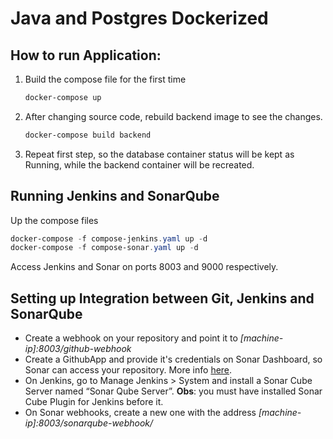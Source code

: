 # Java and Postgres Dockerized

## How to run Application:

1. Build the compose file for the first time
    
    ```powershell
    docker-compose up
    ```
    
2. After changing source code, rebuild backend image to see the changes.
    
    ```powershell
    docker-compose build backend
    ```
    
3. Repeat first step, so the database container status will be kept as Running, while the backend container will be recreated.

## Running Jenkins and SonarQube

  Up the compose files 

```powershell
docker-compose -f compose-jenkins.yaml up -d
docker-compose -f compose-sonar.yaml up -d
```

Access Jenkins and Sonar on ports 8003 and 9000 respectively.

## Setting up Integration between Git, Jenkins and SonarQube

- Create a webhook on your repository and point it to *[machine-ip]:8003/github-webhook*
- Create a GithubApp and provide it's credentials on Sonar Dashboard, so Sonar can access your repository. More info [here](https://docs.sonarsource.com/sonarqube/latest/devops-platform-integration/github-integration/setting-up-at-global-level/setting-up-github-app/).
- On Jenkins, go to Manage Jenkins > System and install a Sonar Cube Server named “Sonar Qube Server”. **Obs**: you must have installed Sonar Cube Plugin for Jenkins before it.
- On Sonar webhooks, create a new one with the address  *[machine-ip]:8003/sonarqube-webhook/*